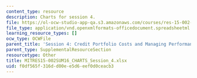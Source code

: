```yaml
---
content_type: resource
description: Charts for session 4.
file: https://ol-ocw-studio-app-qa.s3.amazonaws.com/courses/res-15-002-mission-metrics-finance-training-for-federal-credit-program-professionals-summer-2016/f0df565f316dd00ee5d6eef0d0ceacb3_MITRES15-002SUM16_CHARTS_Session_4.xlsx
file_type: application/vnd.openxmlformats-officedocument.spreadsheetml.sheet
learning_resource_types: []
ocw_type: OCWFile
parent_title: 'Session 4: Credit Portfolio Costs and Managing Performance'
parent_type: SupplementalResourceSection
resourcetype: Other
title: MITRES15-002SUM16_CHARTS_Session_4.xlsx
uid: f0df565f-316d-d00e-e5d6-eef0d0ceacb3
---
```

